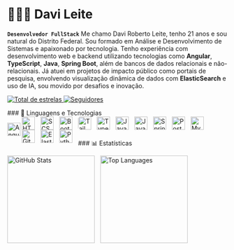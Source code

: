 # 👩🏻‍💻 Davi Leite

**`Desenvolvedor FullStack`**
Me chamo Davi Roberto Leite, tenho 21 anos e sou natural do Distrito Federal. Sou formado em Análise e Desenvolvimento de Sistemas e apaixonado por tecnologia. Tenho experiência com desenvolvimento web e backend utilizando tecnologias como **Angular**, **TypeScript**, **Java**, **Spring Boot**, além de bancos de dados relacionais e não-relacionais. Já atuei em projetos de impacto público como portais de pesquisa, envolvendo visualização dinâmica de dados com **ElasticSearch** e uso de IA, sou movido por desafios e inovação.

<p align="left">
    <a href="https://github.com/DaviLeiteGit?tab=repositories&sort=stargazers">
        <img 
            alt="Total de estrelas" 
            title="Total de estrelas GitHub" 
            src="https://custom-icon-badges.demolab.com/github/stars/DaviLeiteGit?color=55960c&style=for-the-badge&labelColor=488207&logo=star&label=estrelas"
        />
    </a>
    <a href="https://github.com/Larissakich?tab=followers">
        <img 
            alt="Seguidores" 
            title="Me siga no GitHub" 
            src="https://custom-icon-badges.demolab.com/github/followers/DaviLeiteGit?color=236ad3&labelColor=1155ba&style=for-the-badge&logo=github&label=Seguidores&logoColor=white"
        />
    </a>
</p>
### 🤖 Linguagens e Tecnologias

<br/>
<img align="left" alt="Angular" title="Angular" width="30px" style="padding-top: 14px;" src="https://cdn.jsdelivr.net/gh/devicons/devicon/icons/angular/angular-original.svg" />
<img align="left" alt="HTML" title="HTML" width="30px" style="padding-right: 10px;" src="https://cdn.jsdelivr.net/gh/devicons/devicon/icons/html5/html5-original.svg" />
<img align="left" alt="SCSS" title="SCSS" width="30px" style="padding-right: 10px;" src="https://cdn.jsdelivr.net/gh/devicons/devicon/icons/sass/sass-original.svg" />
<img align="left" alt="Bootstrap" title="Bootstrap" width="30px" style="padding-right: 10px;" src="https://cdn.jsdelivr.net/gh/devicons/devicon/icons/bootstrap/bootstrap-original.svg" />
<img align="left" alt="Tailwind CSS" title="Tailwind CSS" width="30px" style="padding-right: 10px; background-color: white; border-radius: 5px;" src="https://cdn.jsdelivr.net/gh/devicons/devicon/icons/tailwindcss/tailwindcss-original.svg" />
<img align="left" alt="TypeScript" title="TypeScript" width="30px" style="padding-right: 10px;" src="https://cdn.jsdelivr.net/gh/devicons/devicon/icons/typescript/typescript-original.svg" />
<img align="left" alt="JavaScript" title="JavaScript" width="30px" style="padding-right: 10px;" src="https://cdn.jsdelivr.net/gh/devicons/devicon/icons/javascript/javascript-original.svg" />
<img align="left" alt="Java" title="Java" width="30px" style="padding-right: 10px;" src="https://cdn.jsdelivr.net/gh/devicons/devicon/icons/java/java-original.svg" />
<img align="left" alt="Spring Boot" title="Spring Boot" width="30px" style="padding-right: 10px;" src="https://cdn.jsdelivr.net/gh/devicons/devicon/icons/spring/spring-original.svg" />
<img align="left" alt="PostgreSQL" title="PostgreSQL" width="30px" style="padding-right: 10px;" src="https://cdn.jsdelivr.net/gh/devicons/devicon/icons/postgresql/postgresql-original.svg" />
<img align="left" alt="MySQL" title="MySQL" width="30px" style="padding-right: 10px;" src="https://cdn.jsdelivr.net/gh/devicons/devicon/icons/mysql/mysql-original.svg" />
<img align="left" alt="Git" title="Git" width="30px" style="padding-right: 10px;" src="https://cdn.jsdelivr.net/gh/devicons/devicon/icons/git/git-original.svg" />
<img align="left" alt="ElasticSearch" title="ElasticSearch" width="30px" style="padding-right: 10px;" src="https://cdn.jsdelivr.net/gh/devicons/devicon/icons/elasticsearch/elasticsearch-original.svg" />
<img align="left" alt="Python" title="Python" width="30px" style="padding-right: 10px;" src="https://cdn.jsdelivr.net/gh/devicons/devicon/icons/python/python-original.svg" />
<br/><br/><br/>
### 📊 Estatísticas

<p>
  <img 
    align="left" 
    alt="GitHub Stats" 
    height="200" 
    style="padding-right: 10px;" 
    src="https://github-readme-stats.vercel.app/api?username=DaviLeiteGit&show_icons=true&theme=tokyonight&include_all_commits=true&locale=pt-br" 
  />
  <img 
    align="left" 
    alt="Top Languages" 
    height="200" 
    src="https://github-readme-stats.vercel.app/api/top-langs/?username=DaviLeiteGit&theme=tokyonight&layout=compact&custom_title=Tecnologias&langs_count=9" 
  />
</p>

